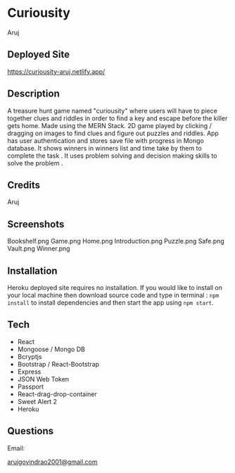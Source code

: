 # Curiousity
Aruj




## Deployed Site

https://curiousity-aruj.netlify.app/



## Description
A  treasure hunt game named "curiousity" where users will have to piece together clues and riddles in order to find a key and escape before the killer gets home.  Made using the MERN Stack. 2D game played by clicking / dragging on images to find clues and figure out puzzles and riddles. App has user authentication and stores save file with progress in Mongo database. It shows winners in winners list and time take by them to complete the task . It uses problem solving and decision making skills to solve the problem . 

## Credits

Aruj 



## Screenshots
Bookshelf.png
Game.png
Home.png
Introduction.png
Puzzle.png
Safe.png
Vault.png
Winner.png


## Installation

Heroku deployed site requires no installation. If you would like to install on your local machine then download source code and type in terminal :
` npm install ` to install dependencies and then start the app using ` npm start `.  

## Tech

* React
* Mongoose / Mongo DB
* Bcryptjs
* Bootstrap / React-Bootstrap
* Express
* JSON Web Token
* Passport
* React-drag-drop-container
* Sweet Alert 2
* Heroku

## Questions

Email:

arujgovindrao2001@gmail.com







